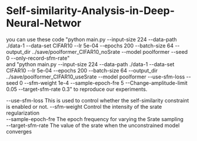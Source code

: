 # Self-similarity-Analysis-in-Deep-Neural-Networ

you can use these code  "python main.py --input-size 224 --data-path ./data-1 --data-set CIFAR10   --lr 5e-04 --epochs 200 --batch-size 64 --output_dir ../save/poolformer_CIFAR10_noSrate --model poolformer  --seed 0   --only-record-sfm-rate"  
and "python main.py --input-size 224 --data-path ./data-1 --data-set CIFAR10  --lr 5e-04 --epochs 200 --batch-size 64 --output_dir ../save/poolformer_CIFAR10_useSrate --model poolformer --use-sfm-loss --seed 0 --sfm-weight 1e-4 --sample-epoch-fre 5 --Change-amplitude-limit 0.05 --target-sfm-rate 0.3" to reproduce our experiments.

--use-sfm-loss    This is used to control whether the self-similarity constraint is enabled or not.
--sfm-weight    Control the intensity of the srate regularization            
--sample-epoch-fre    The epoch frequency for varying the Srate sampling  
--target-sfm-rate    The value of the srate when the unconstrained model converges
